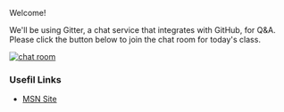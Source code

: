Welcome!

We'll be using Gitter, a chat service that integrates with GitHub, for Q&A. Please click the button below to join the chat room for today's class.

[![chat room](https://badges.gitter.im/githubteacher/fluffy-octo-guacamole.svg)](https://gitter.im/githubteacher/fluffy-octo-guacamole?utm_source=badge&utm_medium=badge&utm_campaign=pr-badge&utm_content=badge)

### Usefil Links
- [MSN Site](https://www.msn.com)

